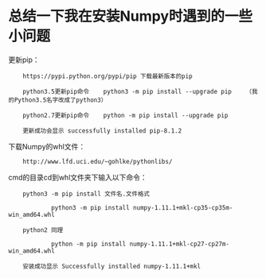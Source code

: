 # 总结一下我在安装Numpy时遇到的一些小问题
更新pip：

        https://pypi.python.org/pypi/pip 下载最新版本的pip

        python3.5更新pip命令    python3 -m pip install --upgrade pip    （我的Python3.5名字改成了python3）

        python2.7更新pip命令    python -m pip install --upgrade pip          

        更新成功会显示 successfully installed pip-8.1.2

 

下载Numpy的whl文件：

        http://www.lfd.uci.edu/~gohlke/pythonlibs/

 

cmd的目录cd到whl文件夹下输入以下命令：

        python3 -m pip install 文件名.文件格式

                python3 -m pip install numpy-1.11.1+mkl-cp35-cp35m-win_amd64.whl

        python2 同理

                python -m pip install numpy-1.11.1+mkl-cp27-cp27m-win_amd64.whl

        安装成功显示 Successfully installed numpy-1.11.1+mkl
